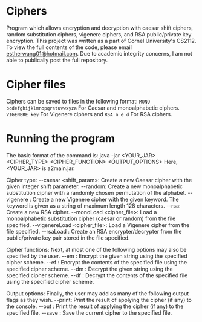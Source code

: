 # Ciphers
Program which allows encryption and decryption with caesar shift ciphers, random substitution ciphers, vigenere ciphers, and RSA public/private key encryption.
This project was written as a part of Cornel University's CS2112. 
To view the full contents of the code, please email estherwang01@hotmail.com. Due to academic integrity concerns, I am not able to publically post the full repository.

# Cipher files
Ciphers can be saved to files in the following format: 
`
MONO
bcdefghijklmnopqrstuvwxyza
` 
For Caesar and monoalphabetic ciphers. 
`
VIGENERE
key
`
For Vigenere ciphers and
`
RSA
n
e
d
`
For RSA ciphers. 


# Running the program 
The basic format of the command is: 
java -jar <YOUR_JAR> <CIPHER_TYPE> <CIPHER_FUNCTION> <OUTPUT_OPTIONS>
Here, <YOUR_JAR> is a2main.jar. 

Cipher type: 
--caesar <shift_param>: Create a new Caesar cipher with the given integer shift parameter.
--random: Create a new monoalphabetic substitution cipher with a randomly chosen permutation of the alphabet.
--vigenere <key>: Create a new Vigenere cipher with the given keyword. The keyword is
given as a string of maximum length 128 characters.
--rsa: Create a new RSA cipher.
--monoLoad <cipher_file>: Load a monoalphabetic substitution cipher (caesar or random)
from the file specified.
--vigenereLoad <cipher_file>: Load a Vigenere cipher from the file specified.
--rsaLoad <file>: Create an RSA encrypter/decrypter from the public/private key pair stored
in the file specified.


Cipher functions: 
Next, at most one of the following options may also be specified by the user.
--em <message>: Encrypt the given string using the specified cipher scheme.
--ef <file>: Encrypt the contents of the specified file using the specified cipher scheme.
--dm <message>: Decrypt the given string using the specified cipher scheme.
--df <file>: Decrypt the contents of the specified file using the specified cipher scheme.


Output options: 
Finally, the user may add as many of the following output flags as they wish.
--print: Print the result of applying the cipher (if any) to the console.
--out <file>: Print the result of applying the cipher (if any) to the specified file.
--save <file>: Save the current cipher to the specified file.
